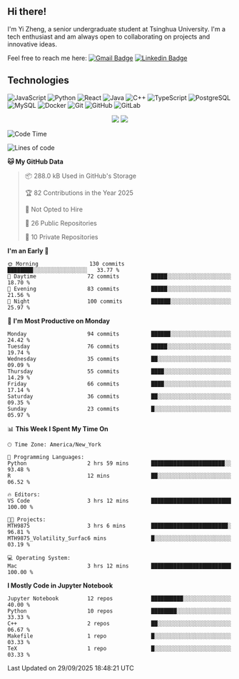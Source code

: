 ## Hi there!

I'm Yi Zheng, a senior undergraduate student at Tsinghua University. I'm a tech enthusiast and am always open to collaborating on projects and innovative ideas.

Feel free to reach me here: [![Gmail Badge](https://img.shields.io/badge/-zhengyi20thu@gmail.com-c14438?style=flat-square&logo=Gmail&logoColor=white&link=mailto:zhengyi20thu@gmail.com)](mailto:zhengyi20thu@gmail.com)
[![Linkedin Badge](https://img.shields.io/badge/-yizheng20-blue?style=flat-square&logo=Linkedin&logoColor=white&link=https://www.linkedin.com/in/yizheng20/)](https://www.linkedin.com/in/yi-zheng-mfe/)

## Technologies

![JavaScript](https://img.shields.io/badge/-JavaScript-black?style=flat-square&logo=javascript)
![Python](https://img.shields.io/badge/-Python-black?style=flat-square&logo=Python)
![React](https://img.shields.io/badge/-React-black?style=flat-square&logo=react)
![Java](https://img.shields.io/badge/-java-E34A86?style=flat-square&logo=java)
![C++](https://img.shields.io/badge/-C++-00599C?style=flat-square&logo=c)
![TypeScript](https://img.shields.io/badge/-TypeScript-007ACC?style=flat-square&logo=typescript)
![PostgreSQL](https://img.shields.io/badge/-PostgreSQL-336791?style=flat-square&logo=postgresql)
![MySQL](https://img.shields.io/badge/-MySQL-black?style=flat-square&logo=mysql)
![Docker](https://img.shields.io/badge/-Docker-black?style=flat-square&logo=docker)
![Git](https://img.shields.io/badge/-Git-black?style=flat-square&logo=git)
![GitHub](https://img.shields.io/badge/-GitHub-181717?style=flat-square&logo=github)
![GitLab](https://img.shields.io/badge/-GitLab-FCA121?style=flat-square&logo=gitlab)

<p align="center">
    <img src = "https://github-readme-stats.vercel.app/api?username=Zheng-Yi-git&show_icons=true&theme=yeblu&hide_border=true&count_private=true">
    <img src = "https://github-readme-stats.vercel.app/api/top-langs/?username=Zheng-Yi-git&hide=html,css&theme=yeblu&layout=compact&hide_border=true&count_private=true&langs_count=8">
</p>

<!--START_SECTION:waka-->
![Code Time](http://img.shields.io/badge/Code%20Time-1%2C361%20hrs%2042%20mins-blue)

![Lines of code](https://img.shields.io/badge/From%20Hello%20World%20I%27ve%20Written-2.8%20million%20lines%20of%20code-blue)

**🐱 My GitHub Data** 

> 📦 288.0 kB Used in GitHub's Storage 
 > 
> 🏆 82 Contributions in the Year 2025
 > 
> 🚫 Not Opted to Hire
 > 
> 📜 26 Public Repositories 
 > 
> 🔑 10 Private Repositories 
 > 
**I'm an Early 🐤** 

```text
🌞 Morning                130 commits         ████████░░░░░░░░░░░░░░░░░   33.77 % 
🌆 Daytime                72 commits          █████░░░░░░░░░░░░░░░░░░░░   18.70 % 
🌃 Evening                83 commits          █████░░░░░░░░░░░░░░░░░░░░   21.56 % 
🌙 Night                  100 commits         ██████░░░░░░░░░░░░░░░░░░░   25.97 % 
```
📅 **I'm Most Productive on Monday** 

```text
Monday                   94 commits          ██████░░░░░░░░░░░░░░░░░░░   24.42 % 
Tuesday                  76 commits          █████░░░░░░░░░░░░░░░░░░░░   19.74 % 
Wednesday                35 commits          ██░░░░░░░░░░░░░░░░░░░░░░░   09.09 % 
Thursday                 55 commits          ████░░░░░░░░░░░░░░░░░░░░░   14.29 % 
Friday                   66 commits          ████░░░░░░░░░░░░░░░░░░░░░   17.14 % 
Saturday                 36 commits          ██░░░░░░░░░░░░░░░░░░░░░░░   09.35 % 
Sunday                   23 commits          █░░░░░░░░░░░░░░░░░░░░░░░░   05.97 % 
```


📊 **This Week I Spent My Time On** 

```text
🕑︎ Time Zone: America/New_York

💬 Programming Languages: 
Python                   2 hrs 59 mins       ███████████████████████░░   93.48 % 
R                        12 mins             ██░░░░░░░░░░░░░░░░░░░░░░░   06.52 % 

🔥 Editors: 
VS Code                  3 hrs 12 mins       █████████████████████████   100.00 % 

🐱‍💻 Projects: 
MTH9875                  3 hrs 6 mins        ████████████████████████░   96.81 % 
MTH9875_Volatility_Surfac6 mins              █░░░░░░░░░░░░░░░░░░░░░░░░   03.19 % 

💻 Operating System: 
Mac                      3 hrs 12 mins       █████████████████████████   100.00 % 
```

**I Mostly Code in Jupyter Notebook** 

```text
Jupyter Notebook         12 repos            ██████████░░░░░░░░░░░░░░░   40.00 % 
Python                   10 repos            ████████░░░░░░░░░░░░░░░░░   33.33 % 
C++                      2 repos             ██░░░░░░░░░░░░░░░░░░░░░░░   06.67 % 
Makefile                 1 repo              █░░░░░░░░░░░░░░░░░░░░░░░░   03.33 % 
TeX                      1 repo              █░░░░░░░░░░░░░░░░░░░░░░░░   03.33 % 
```




 Last Updated on 29/09/2025 18:48:21 UTC
<!--END_SECTION:waka-->
